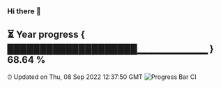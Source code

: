 ### Hi there 👋
⏳ Year progress { ████████████████████▁▁▁▁▁▁▁▁▁▁ } 68.64 %
---
⏰ Updated on Thu, 08 Sep 2022 12:37:50 GMT
![Progress Bar CI](https://github.com/liununu/liununu/workflows/Progress%20Bar%20CI/badge.svg)
